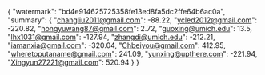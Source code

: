 {
    "watermark": "bd4e914625725358fe13ed8fa5dc2ffe64b6ac0a", 
    "summary": {
        "changliu2011@gmail.com": -88.22, 
        "ycled2012@gmail.com": -220.82, 
        "hongyuwang87@gmail.com": 2.72, 
        "guoxing@umich.edu": 13.5, 
        "lhx1031@gmail.com": -127.94, 
        "zhangdi@umich.edu": -212.21, 
        "iamanxia@gmail.com": -320.04, 
        "Chbeiyou@gmail.com": 412.95, 
        "wheretoputaname@gmail.com": 241.09, 
        "yunxing@upthere.com": -221.94, 
        "Xingyun27221@gmail.com": 520.94
    }
}